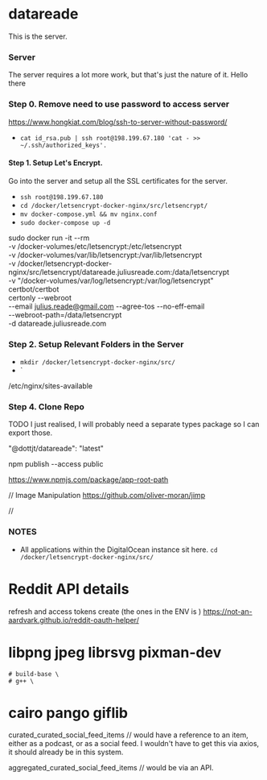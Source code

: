 # datareade

This is the server.

### Server

The server requires a lot more work, but that's just the nature of it. Hello there

### Step 0. Remove need to use password to access server
https://www.hongkiat.com/blog/ssh-to-server-without-password/

- `cat id_rsa.pub | ssh root@198.199.67.180 'cat - >> ~/.ssh/authorized_keys'.`

#### Step 1. Setup Let's Encrypt.

Go into the server and setup all the SSL certificates for the server.
<!-- https://www.humankode.com/ssl/how-to-set-up-free-ssl-certificates-from-lets-encrypt-using-docker-and-nginx -->

- `ssh root@198.199.67.180`
- `cd /docker/letsencrypt-docker-nginx/src/letsencrypt/`
- `mv docker-compose.yml && mv nginx.conf`
- `sudo docker-compose up -d`

sudo docker run -it --rm \
-v /docker-volumes/etc/letsencrypt:/etc/letsencrypt \
-v /docker-volumes/var/lib/letsencrypt:/var/lib/letsencrypt \
-v /docker/letsencrypt-docker-nginx/src/letsencrypt/datareade.juliusreade.com:/data/letsencrypt \
-v "/docker-volumes/var/log/letsencrypt:/var/log/letsencrypt" \
certbot/certbot \
certonly --webroot \
--email julius.reade@gmail.com --agree-tos --no-eff-email \
--webroot-path=/data/letsencrypt \
-d datareade.juliusreade.com

### Step 2. Setup Relevant Folders in the Server

- `mkdir /docker/letsencrypt-docker-nginx/src/`
- `

/etc/nginx/sites-available

### Step 4. Clone Repo




TODO I just realised, I will probably need a separate types package so I can export those.

"@dottjt/datareade": "latest"

npm publish --access public

https://www.npmjs.com/package/app-root-path


// Image Manipulation
https://github.com/oliver-moran/jimp

//

### NOTES

- All applications within the DigitalOcean instance sit here. `cd /docker/letsencrypt-docker-nginx/src/`

# Reddit API details
refresh and access tokens create (the ones in the ENV is )
https://not-an-aardvark.github.io/reddit-oauth-helper/

# libpng jpeg librsvg pixman-dev
    # build-base \
    # g++ \
# cairo pango giflib

curated_curated_social_feed_items // would have a reference to an item, either as a podcast, or as a social feed. I wouldn't have to get this via axios, it should already be in this system.

aggregated_curated_social_feed_items // would be via an API.
